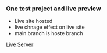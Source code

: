 ### One test project and live preview
- Live site hosted
- live chnage effect on live site
- main branch is hoste branch

[Live Server](https://onetestpss.netlify.app/)
